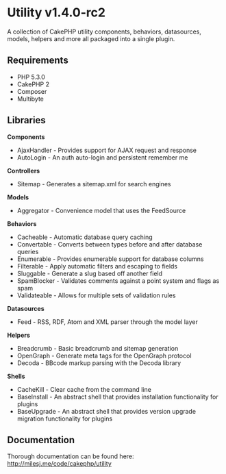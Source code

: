 # Utility v1.4.0-rc2 #

A collection of CakePHP utility components, behaviors, datasources, models, helpers and more all packaged into a single plugin.

## Requirements ##

* PHP 5.3.0
* CakePHP 2
* Composer
* Multibyte

## Libraries ##

**Components**
* AjaxHandler - Provides support for AJAX request and response
* AutoLogin - An auth auto-login and persistent remember me

**Controllers**
* Sitemap - Generates a sitemap.xml for search engines

**Models**
* Aggregator - Convenience model that uses the FeedSource

**Behaviors**
* Cacheable - Automatic database query caching
* Convertable - Converts between types before and after database queries
* Enumerable - Provides enumerable support for database columns
* Filterable - Apply automatic filters and escaping to fields
* Sluggable - Generate a slug based off another field
* SpamBlocker - Validates comments against a point system and flags as spam
* Validateable - Allows for multiple sets of validation rules

**Datasources**
* Feed - RSS, RDF, Atom and XML parser through the model layer

**Helpers**
* Breadcrumb - Basic breadcrumb and sitemap generation
* OpenGraph - Generate meta tags for the OpenGraph protocol
* Decoda - BBcode markup parsing with the Decoda library

**Shells**
* CacheKill - Clear cache from the command line
* BaseInstall - An abstract shell that provides installation functionality for plugins
* BaseUpgrade - An abstract shell that provides version upgrade migration functionality for plugins

## Documentation ##

Thorough documentation can be found here: http://milesj.me/code/cakephp/utility